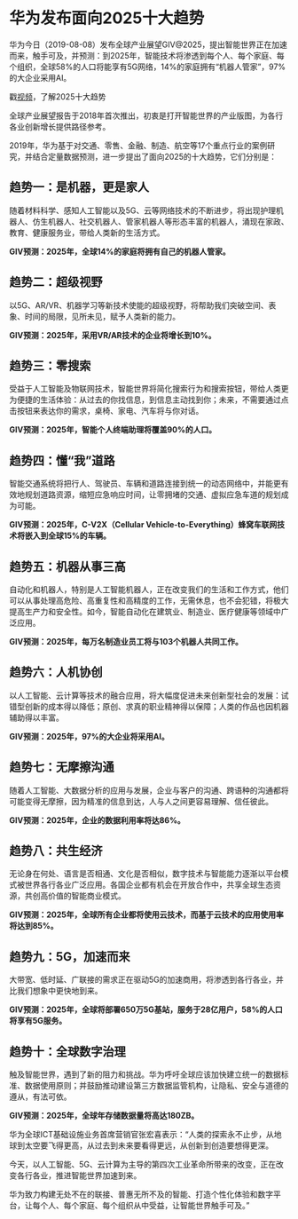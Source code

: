 # 华为发布面向2025十大趋势

华为今日（2019-08-08）发布全球产业展望GIV@2025，提出智能世界正在加速而来，触手可及，并预测：到2025年，智能技术将渗透到每个人、每个家庭、每个组织，全球58%的人口将能享有5G网络，14%的家庭拥有“机器人管家”，97%的大企业采用AI。

戳[视频](https://v.qq.com/x/page/y0909ptoj93.html)，了解2025十大趋势

全球产业展望报告于2018年首次推出，初衷是打开智能世界的产业版图，为各行各业创新增长提供路径参考。

2019年，华为基于对交通、零售、金融、制造、航空等17个重点行业的案例研究，并结合定量数据预测，进一步提出了面向2025的十大趋势，它们分别是：
## 趋势一：是机器，更是家人
随着材料科学、感知人工智能以及5G、云等网络技术的不断进步，将出现护理机器人、仿生机器人、社交机器人、管家机器人等形态丰富的机器人，涌现在家政、教育、健康服务业，带给人类新的生活方式。

**GIV预测：2025年，全球14%的家庭将拥有自己的机器人管家。**
## 趋势二：超级视野
以5G、AR/VR、机器学习等新技术使能的超级视野，将帮助我们突破空间、表象、时间的局限，见所未见，赋予人类新的能力。

**GIV预测：2025年，采用VR/AR技术的企业将增长到10%。**
## 趋势三：零搜索
受益于人工智能及物联网技术，智能世界将简化搜索行为和搜索按钮，带给人类更为便捷的生活体验：从过去的你找信息，到信息主动找到你；未来，不需要通过点击按钮来表达你的需求，桌椅、家电、汽车将与你对话。

**GIV预测：2025年，智能个人终端助理将覆盖90%的人口。**
## 趋势四：懂“我”道路
智能交通系统将把行人、驾驶员、车辆和道路连接到统一的动态网络中，并能更有效地规划道路资源，缩短应急响应时间，让零拥堵的交通、虚拟应急车道的规划成为可能。

**GIV预测：2025年，C-V2X（Cellular Vehicle-to-Everything）蜂窝车联网技术将嵌入到全球15%的车辆。**
## 趋势五：机器从事三高
自动化和机器人，特别是人工智能机器人，正在改变我们的生活和工作方式，他们可以从事处理高危险、高重复性和高精度的工作，无需休息，也不会犯错，将极大提高生产力和安全性。如今，智能自动化在建筑业、制造业、医疗健康等领域中广泛应用。

**GIV预测：2025年，每万名制造业员工将与103个机器人共同工作。**
## 趋势六：人机协创
以人工智能、云计算等技术的融合应用，将大幅度促进未来创新型社会的发展：试错型创新的成本得以降低；原创、求真的职业精神得以保障；人类的作品也因机器辅助得以丰富。

**GIV预测：2025年，97%的大企业将采用AI。**
## 趋势七：无摩擦沟通
随着人工智能、大数据分析的应用与发展，企业与客户的沟通、跨语种的沟通都将可能变得无摩擦，因为精准的信息到达，人与人之间更容易理解、信任彼此。

**GIV预测：2025年，企业的数据利用率将达86%。**
## 趋势八：共生经济
无论身在何处、语言是否相通、文化是否相似，数字技术与智能能力逐渐以平台模式被世界各行各业广泛应用。各国企业都有机会在开放合作中，共享全球生态资源，共创高价值的智能商业模式。

**GIV预测：2025年，全球所有企业都将使用云技术，而基于云技术的应用使用率将达到85%。**
## 趋势九：5G，加速而来
大带宽、低时延、广联接的需求正在驱动5G的加速商用，将渗透到各行各业，并比我们想象中更快地到来。

**GIV预测：2025年，全球将部署650万5G基站，服务于28亿用户，58%的人口将享有5G服务。**
## 趋势十：全球数字治理
触及智能世界，遇到了新的阻力和挑战。华为呼吁全球应该加快建立统一的数据标准、数据使用原则；并鼓励推动建设第三方数据监管机构，让隐私、安全与道德的遵从，有法可依。

**GIV预测：2025年，全球年存储数据量将高达180ZB。**

华为全球ICT基础设施业务首席营销官张宏喜表示：“人类的探索永不止步，从地球到太空要飞得更高，从过去到未来要看得更远，从创新到创造要想得更深。

今天，以人工智能、5G、云计算为主导的第四次工业革命所带来的改变，正在改变各行各业，推进智能世界加速到来。

华为致力构建无处不在的联接、普惠无所不及的智能、打造个性化体验和数字平台，让每个人、每个家庭、每个组织从中受益，让智能世界触手可及。”
